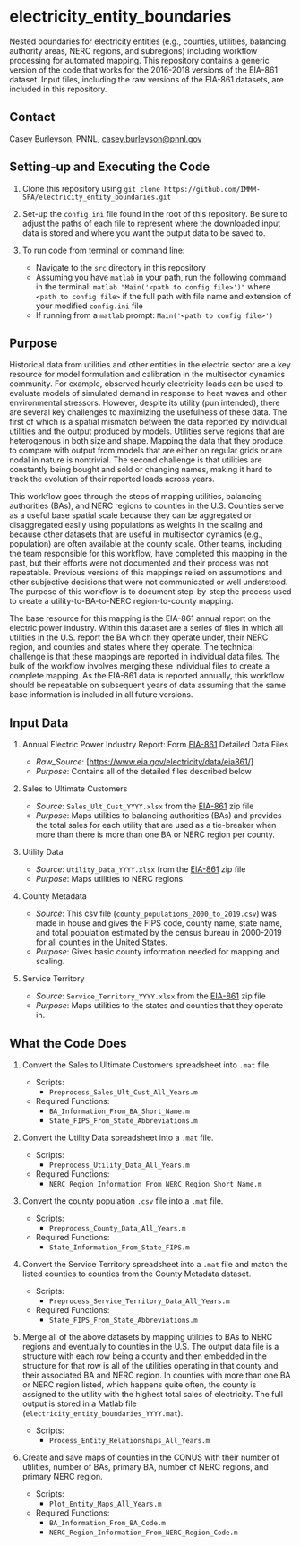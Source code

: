 # electricity_entity_boundaries
Nested boundaries for electricity entities (e.g., counties, utilities, balancing authority areas, NERC regions, and subregions) including workflow processing for automated mapping. This repository contains a generic version of the code that works for the 2016-2018 versions of the EIA-861 dataset. Input files, including the raw versions of the EIA-861 datasets, are included in this repository.

## Contact
Casey Burleyson, PNNL,
casey.burleyson@pnnl.gov

## Setting-up and Executing the Code
1. Clone this repository using `git clone https://github.com/IMMM-SFA/electricity_entity_boundaries.git`

2. Set-up the `config.ini` file found in the root of this repository. Be sure to adjust the paths of each file to represent where the downloaded input data is stored and where you want the output data to be saved to.

3. To run code from terminal or command line:
    - Navigate to the `src` directory in this repository
    - Assuming you have `matlab` in your path, run the following command in the terminal:  `matlab "Main('<path to config file>')"` where `<path to config file>` if the full path with file name and extension of your modified `config.ini` file
    - If running from a `matlab` prompt:  `Main('<path to config file>')`

## Purpose
Historical data from utilities and other entities in the electric sector are a key resource for model formulation and calibration in the multisector dynamics community. For example, observed hourly electricity loads can be used to evaluate models of simulated demand in response to heat waves and other environmental stressors. However, despite its utility (pun intended), there are several key challenges to maximizing the usefulness of these data. The first of which is a spatial mismatch between the data reported by individual utilities and the output produced by models. Utilities serve regions that are heterogenous in both size and shape. Mapping the data that they produce to compare with output from models that are either on regular grids or are nodal in nature is nontrivial. The second challenge is that utilities are constantly being bought and sold or changing names, making it hard to track the evolution of their reported loads across years.

This workflow goes through the steps of mapping utilities, balancing authorities (BAs), and NERC regions to counties in the U.S. Counties serve as a useful base spatial scale because they can be aggregated or disaggregated easily using populations as weights in the scaling and because other datasets that are useful in multisector dynamics (e.g., population) are often available at the county scale. Other teams, including the team responsible for this workflow, have completed this mapping in the past, but their efforts were not documented and their process was not repeatable. Previous versions of this mappings relied on assumptions and other subjective decisions that were not communicated or well understood. The purpose of this workflow is to document step-by-step the process used to create a utility-to-BA-to-NERC region-to-county mapping.

The base resource for this mapping is the EIA-861 annual report on the electric power industry. Within this dataset are a series of files in which all utilities in the U.S. report the BA which they operate under, their NERC region, and counties and states where they operate. The technical challenge is that these mappings are reported in individual data files. The bulk of the workflow involves merging these individual files to create a complete mapping. As the EIA-861 data is reported annually, this workflow should be repeatable on subsequent years of data assuming that the same base information is included in all future versions.

## Input Data
1. Annual Electric Power Industry Report: Form [EIA-861](https://www.eia.gov/electricity/data/eia861/) Detailed Data Files
    * _Raw_Source_: [https://www.eia.gov/electricity/data/eia861/]
    * _Purpose_: Contains all of the detailed files described below

2. Sales to Ultimate Customers
    * _Source_: `Sales_Ult_Cust_YYYY.xlsx` from the [EIA-861](https://www.eia.gov/electricity/data/eia861/) zip file
    * _Purpose_: Maps utilities to balancing authorities (BAs) and provides the total sales for each utility that are used as a tie-breaker when more than there is more than one BA or NERC region per county.

3. Utility Data
    * _Source_: `Utility_Data_YYYY.xlsx` from the [EIA-861](https://www.eia.gov/electricity/data/eia861/) zip file
    * _Purpose_: Maps utilities to NERC regions.

4. County Metadata
    * _Source_: This csv file (`county_populations_2000_to_2019.csv`) was made in house and gives the FIPS code, county name, state name, and total population estimated by the census bureau in 2000-2019 for all counties in the United States.
    * _Purpose_: Gives basic county information needed for mapping and scaling.

5. Service Territory
    * _Source_: `Service_Territory_YYYY.xlsx` from the [EIA-861](https://www.eia.gov/electricity/data/eia861/) zip file
    * _Purpose_: Maps utilities to the states and counties that they operate in.

## What the Code Does

1.	Convert the Sales to Ultimate Customers spreadsheet into `.mat` file.
    *	Scripts:
        *	`Preprocess_Sales_Ult_Cust_All_Years.m`
    *	Required Functions:
        *	`BA_Information_From_BA_Short_Name.m`
        *	`State_FIPS_From_State_Abbreviations.m`

2.	Convert the Utility Data spreadsheet into a `.mat` file.
    *	Scripts:
        *	`Preprocess_Utility_Data_All_Years.m`
    *	Required Functions:
        *	`NERC_Region_Information_From_NERC_Region_Short_Name.m`

3.	Convert the county population `.csv` file into a `.mat` file.
    *	Scripts:
        *	`Preprocess_County_Data_All_Years.m`
    *	Required Functions:
        *	`State_Information_From_State_FIPS.m`

4.	Convert the Service Territory spreadsheet into a `.mat` file and match the listed counties to counties from the County Metadata dataset.
    *	Scripts:
        *	`Preprocess_Service_Territory_Data_All_Years.m`
    *	Required Functions:
        *	`State_FIPS_From_State_Abbreviations.m`

5.	Merge all of the above datasets by mapping utilities to BAs to NERC regions and eventually to counties in the U.S. The output data file is a structure with each row being a county and then embedded in the structure for that row is all of the utilities operating in that county and their associated BA and NERC region. In counties with more than one BA or NERC region listed, which happens quite often, the county is assigned to the utility with the highest total sales of electricity. The full output is stored in a Matlab file (`electricity_entity_boundaries_YYYY.mat`).
    *	Scripts:
        *	`Process_Entity_Relationships_All_Years.m`

6.	Create and save maps of counties in the CONUS with their number of utilities, number of BAs, primary BA, number of NERC regions, and primary NERC region.
    *	Scripts:
        *	`Plot_Entity_Maps_All_Years.m`
    *	Required Functions:
        *	`BA_Information_From_BA_Code.m`
        *	`NERC_Region_Information_From_NERC_Region_Code.m`